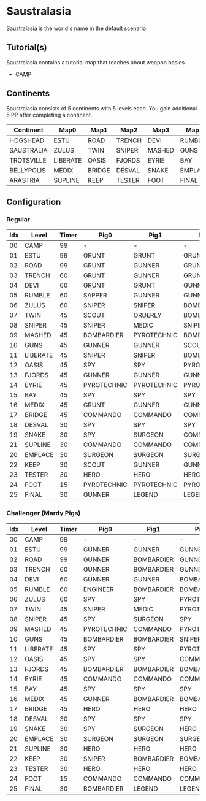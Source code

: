 # Saustralasia
Saustralasia is the world's name in the default scenario. 

## Tutorial(s)
Saustralasia contains a tutorial map that teaches about weapon basics.
- CAMP

## Continents
Saustralasia consists of 5 continents with 5 levels each. 
You gain additional 5 PP after completing a continent.

| Continent  | Map0     | Map1   | Map2   | Map3   | Map4    |
| ---------- | -------- | ------ | ------ | ------ | ------- |
| HOGSHEAD   | ESTU     | ROAD   | TRENCH | DEVI   | RUMBLE  |
| SAUSTRALIA | ZULUS    | TWIN   | SNIPER | MASHED | GUNS    |
| TROTSVILLE | LIBERATE | OASIS  | FJORDS | EYRIE  | BAY     |
| BELLYPOLIS | MEDIX    | BRIDGE | DESVAL | SNAKE  | EMPLACE |
| ARASTRIA   | SUPLINE  | KEEP   | TESTER | FOOT   | FINAL   |

## Configuration
### Regular
| Idx | Level    | Timer | Pig0        |  Pig1       | Pig2        | Pig3        | Pig4        | Pig5        | Pig6        | Pig7        |
| --- | -------- | ----- | ----------- |  ---------- | ----------- | ----------- | ----------- | ----------- | ----------- | ----------- |
| 00  | CAMP     | 99    | -           |  -          | -           | -           | -           | -           | -           | -           |
| 01  | ESTU     | 99    | GRUNT       | GRUNT       | GRUNT       | -           | -           | -           | -           | -           |
| 02  | ROAD     | 99    | GRUNT       | GUNNER      | GRUNT       | -           | -           | -           | -           | -           |
| 03  | TRENCH   | 60    | GRUNT       | GUNNER      | GRUNT       | GRUNT       | -           | -           | -           | -           |
| 04  | DEVI     | 60    | GRUNT       | GRUNT       | GUNNER      | GUNNER      | GUNNER      | -           | -           | -           |
| 05  | RUMBLE   | 60    | SAPPER      | GUNNER      | GUNNER      | ORDERLY     | SCOUT       | -           | -           | -           |
| 06  | ZULUS    | 60    | SNIPER      | SNIPER      | BOMBARDIER  | BOMBARDIER  | -           | -           | -           | -           |
| 07  | TWIN     | 45    | SCOUT       | ORDERLY     | BOMBARDIER  | GRUNT       | GRUNT       | -           | -           | -           |
| 08  | SNIPER   | 45    | SNIPER      | MEDIC       | SNIPER      | SPY         | SPY         | -           | -           | -           |
| 09  | MASHED   | 45    | BOMBARDIER  | PYROTECHNIC | BOMBARDIER  | PYROTECHNIC | -           | -           | -           | -           |
| 10  | GUNS     | 45    | GUNNER      | GUNNER      | SCOUT       | -           | -           | -           | -           | -           |
| 11  | LIBERATE | 45    | SNIPER      | SNIPER      | BOMBARDIER  | SNIPER      | SNIPER      | -           | -           | -           |
| 12  | OASIS    | 45    | SPY         | SPY         | PYROTECHNIC | PYROTECHNIC | PYROTECHNIC | -           | -           | -           |
| 13  | FJORDS   | 45    | GUNNER      | GUNNER      | GUNNER      | GUNNER      | GUNNER      | -           | -           | -           |
| 14  | EYRIE    | 45    | PYROTECHNIC | PYROTECHNIC | PYROTECHNIC | PYROTECHNIC | -           | -           | -           | -           |
| 15  | BAY      | 45    | SPY         | SPY         | SPY         | PYROTECHNIC | -           | -           | -           | -           |
| 16  | MEDIX    | 45    | GRUNT       | GUNNER      | GUNNER      | COMMANDO    | GUNNER      | GUNNER      | -           | -           |
| 17  | BRIDGE   | 45    | COMMANDO    | COMMANDO    | COMMANDO    | COMMANDO    | -           | -           | -           | -           |
| 18  | DESVAL   | 30    | SPY         | SPY         | SPY         | SPY         | SPY         | -           | -           | -           |
| 19  | SNAKE    | 30    | SPY         | SURGEON     | COMMANDO    | PYROTECHNIC | PYROTECHNIC | -           | -           | -           |
| 21  | SUPLINE  | 30    | COMMANDO    | COMMANDO    | COMMANDO    | COMMANDO    | COMMANDO    | -           | -           | -           |
| 20  | EMPLACE  | 30    | SURGEON     | SURGEON     | SURGEON     | SURGEON     | SURGEON     | SURGEON     | SURGEON     | SURGEON     |
| 22  | KEEP     | 30    | SCOUT       | GUNNER      | GUNNER      | HERO        | COMMANDO    | COMMANDO    | -           | -           |
| 23  | TESTER   | 30    | HERO        | HERO        | HERO        | HERO        | -           | -           | -           | -           |
| 24  | FOOT     | 15    | PYROTECHNIC | PYROTECHNIC | PYROTECHNIC | PYROTECHNIC | PYROTECHNIC | PYROTECHNIC | PYROTECHNIC | -           |
| 25  | FINAL    | 30    | GUNNER      | LEGEND      | LEGEND      | LEGEND      | LEGEND      | LEGEND      | -           | -           |

### Challenger (Mardy Pigs)
| Idx | Level    | Timer | Pig0        | Pig1        | Pig2        | Pig3        | Pig4        | Pig5        | Pig6        | Pig7        |
| --- | -----    | ----- | ----------- | ----------- | ----------- | ----------- | ----------- | ----------- | ----------- | ----------- |
| 00  | CAMP     | 99    | -           | -           | -           | -           | -           | -           | -           | -           |
| 01  | ESTU     | 99    | GUNNER      | GUNNER      | GUNNER      | -           | -           | -           | -           | -           |
| 02  | ROAD     | 99    | GUNNER      | BOMBARDIER  | GUNNER      | -           | -           | -           | -           | -           |
| 03  | TRENCH   | 60    | GUNNER      | BOMBARDIER  | GUNNER      | GUNNER      | -           | -           | -           | -           |
| 04  | DEVI     | 60    | GUNNER      | GUNNER      | BOMBARDIER  | BOMBARDIER  | BOMBARDIER  | -           | -           | -           |
| 05  | RUMBLE   | 60    | ENGINEER    | BOMBARDIER  | BOMBARDIER  | MEDIC       | SNIPER      | -           | -           | -           |
| 06  | ZULUS    | 60    | SPY         | SPY         | PYROTECHNIC | PYROTECHNIC | -           | -           | -           | -           |
| 07  | TWIN     | 45    | SNIPER      | MEDIC       | PYROTECHNIC | GUNNER      | GUNNER      | -           | -           | -           |
| 08  | SNIPER   | 45    | SPY         | SURGEON     | SPY         | SPY         | SPY         | -           | -           | -           |
| 09  | MASHED   | 45    | PYROTECHNIC | COMMANDO    | PYROTECHNIC | COMMANDO    | -           | -           | -           | -           |
| 10  | GUNS     | 45    | BOMBARDIER  | BOMBARDIER  | SNIPER      | -           | -           | -           | -           | -           |
| 11  | LIBERATE | 45    | SPY         | SPY         | PYROTECHNIC | SPY         | SPY         | -           | -           | -           |
| 12  | OASIS    | 45    | SPY         | SPY         | COMMANDO    | COMMANDO    | COMMANDO    | -           | -           | -           |
| 13  | FJORDS   | 45    | BOMBARDIER  | BOMBARDIER  | BOMBARDIER  | BOMBARDIER  | BOMBARDIER  | -           | -           | -           |
| 14  | EYRIE    | 45    | COMMANDO    | COMMANDO    | COMMANDO    | COMMANDO    | -           | -           | -           | -           |
| 15  | BAY      | 45    | SPY         | SPY         | SPY         | COMMANDO    | -           | -           | -           | -           |
| 16  | MEDIX    | 45    | GUNNER      | BOMBARDIER  | BOMBARDIER  | HERO        | BOMBARDIER  | BOMBARDIER  | -           | -           |
| 17  | BRIDGE   | 45    | HERO        | HERO        | HERO        | HERO        | -           | -           | -           | -           |
| 18  | DESVAL   | 30    | SPY         | SPY         | SPY         | SPY         | SPY         | -           | -           | -           |
| 19  | SNAKE    | 30    | SPY         | SURGEON     | HERO        | COMMANDO    | COMMANDO    | -           | -           | -           |
| 20  | EMPLACE  | 30    | SURGEON     | SURGEON     | SURGEON     | SURGEON     | SURGEON     | SURGEON     | SURGEON     | SURGEON     |
| 21  | SUPLINE  | 30    | HERO        | HERO        | HERO        | HERO        | HERO        | -           | -           | -           |
| 22  | KEEP     | 30    | SNIPER      | BOMBARDIER  | BOMBARDIER  | HERO        | HERO        | HERO        | -           | -           |
| 23  | TESTER   | 30    | HERO        | HERO        | HERO        | HERO        | -           | -           | -           | -           |
| 24  | FOOT     | 15    | COMMANDO    | COMMANDO    | COMMANDO    | COMMANDO    | COMMANDO    | COMMANDO    | COMMANDO    | -           |
| 25  | FINAL    | 30    | BOMBARDIER  | LEGEND      | LEGEND      | LEGEND      | LEGEND      | LEGEND      | -           | -           |